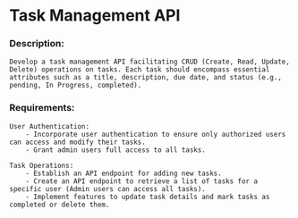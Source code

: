 # Task Management API

### Description:
    Develop a task management API facilitating CRUD (Create, Read, Update, Delete) operations on tasks. Each task should encompass essential attributes such as a title, description, due date, and status (e.g., pending, In Progress, completed).

### Requirements:
    User Authentication:
        - Incorporate user authentication to ensure only authorized users can access and modify their tasks.
        - Grant admin users full access to all tasks.

    Task Operations:
        - Establish an API endpoint for adding new tasks.
        - Create an API endpoint to retrieve a list of tasks for a specific user (Admin users can access all tasks).
        - Implement features to update task details and mark tasks as completed or delete them.
